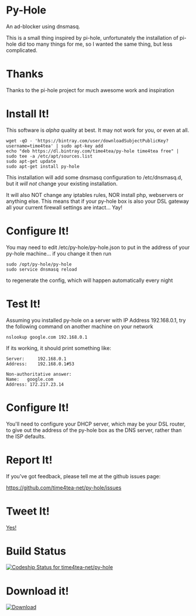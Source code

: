 # Py-Hole

An ad-blocker using dnsmasq.

This is a small thing inspired by pi-hole, unfortunately the installation
of pi-hole did too many things for me, so I wanted the same thing, but less
complicated.


# Thanks

Thanks to the pi-hole project for much awesome work and inspiration

# Install It!

This software is *alpha* quality at best. It may not work for you, or even at all. 

```
wget -qO - 'https://bintray.com/user/downloadSubjectPublicKey?username=time4tea' | sudo apt-key add
echo "deb https://dl.bintray.com/time4tea/py-hole time4tea free" | sudo tee -a /etc/apt/sources.list
sudo apt-get update
sudo apt-get install py-hole
```

This installation will add some dnsmasq configuration to /etc/dnsmasq.d, but it *will not* change
your existing installation. 

It will also NOT change any iptables rules, NOR install php, webservers or anything else. This means
that if your py-hole box is also your DSL gateway all your current firewall settings are intact... Yay!

# Configure It!

You may need to edit /etc/py-hole/py-hole.json to put in the address of your py-hole machine... if you change it then
run

```
sudo /opt/py-hole/py-hole
sudo service dnsmasq reload
```

to regenerate the config, which will happen automatically every night

# Test It!

Assuming you installed py-hole on a server with IP Address 192.168.0.1, try the following command on another 
machine on your network

```
nslookup google.com 192.168.0.1
```

If its working, it should print something like:

```
Server:		192.168.0.1
Address:	192.168.0.1#53

Non-authoritative answer:
Name:	google.com
Address: 172.217.23.14
```

# Configure It!

You'll need to configure your DHCP server, which may be your DSL router, to give out the address of the py-hole
box as the DNS server, rather than the ISP defaults.

# Report It!

If you've got feedback, please tell me at the github issues page:

https://github.com/time4tea-net/py-hole/issues

# Tweet It!

[ Yes! ](https://twitter.com/intent/tweet/?text=py-hole+is+so+awesome&url=https%3A%2F%2Fgithub.com%2Ftime4tea-net%2Fpy-hole)


# Build Status

[ ![Codeship Status for time4tea-net/py-hole](https://app.codeship.com/projects/f0842f50-b2ab-0134-db15-5a75b35ed8ee/status?branch=master)](https://app.codeship.com/projects/193330)

# Download it!

[ ![Download](https://api.bintray.com/packages/time4tea/py-hole/py-hole/images/download.svg) ](https://bintray.com/time4tea/py-hole/py-hole/_latestVersion)



